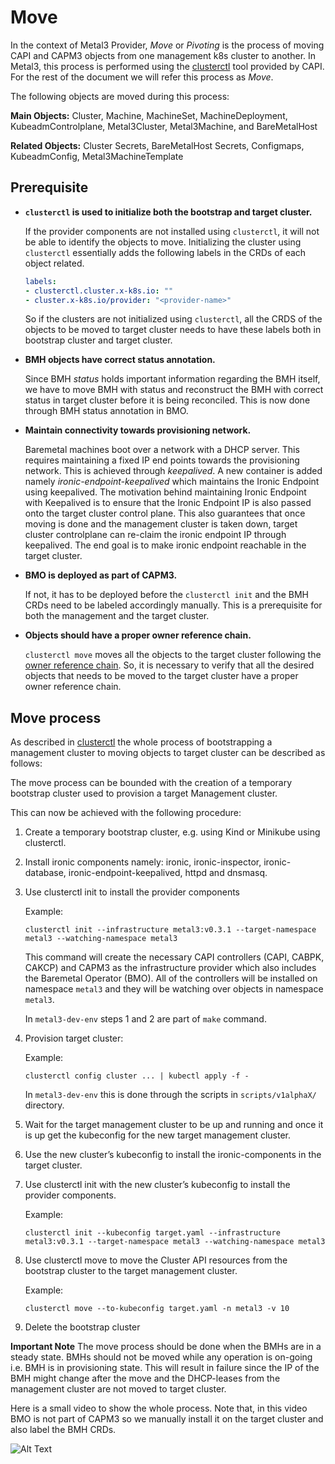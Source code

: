 # Move

In the context of Metal3 Provider, _Move_ or _Pivoting_ is the process of moving
CAPI and CAPM3 objects from one management k8s cluster to another. In Metal3,
this process is performed using the
[clusterctl](https://cluster-api.sigs.k8s.io/clusterctl/commands/move.html) tool
provided by CAPI. For the rest of the document we will refer this process as
_Move_.

The following objects are moved during this process:

**Main Objects:** Cluster, Machine, MachineSet, MachineDeployment,
KubeadmControlplane, Metal3Cluster, Metal3Machine, and BareMetalHost

**Related Objects:** Cluster Secrets, BareMetalHost Secrets, Configmaps,
KubeadmConfig, Metal3MachineTemplate

## Prerequisite

* **`clusterctl` is used to initialize both the bootstrap and target cluster.**

  If the provider components are not installed using `clusterctl`, it will not
  be able to identify the objects to move.  Initializing the cluster using
  `clusterctl` essentially adds the following labels in the CRDs of each object
  related.

  ```yaml
  labels:
  - clusterctl.cluster.x-k8s.io: ""
  - cluster.x-k8s.io/provider: "<provider-name>"
  ```

  So if the clusters are not initialized using `clusterctl`, all the CRDS of the
  objects to be moved to target cluster needs to have these labels both in
  bootstrap cluster and target cluster.

* **BMH objects have correct status annotation.**

  Since BMH _status_ holds important information regarding the BMH itself, we
  have to move BMH with status and reconstruct the BMH with correct status in
  target  cluster before it is being reconciled. This is now done through BMH
  status annotation in BMO.

* **Maintain connectivity towards provisioning network.**

  Baremetal machines boot over a network with a DHCP server. This requires
  maintaining a fixed IP end points towards the provisioning network. This is
  achieved through _keepalived_. A new container is added namely
  _ironic-endpoint-keepalived_ which maintains the Ironic Endpoint using
  keepalived. The motivation behind maintaining Ironic Endpoint with Keepalived
  is to ensure that the Ironic Endpoint IP is also passed onto the target
  cluster control plane. This also guarantees that once moving is done and the
   management cluster is taken down, target cluster controlplane can re-claim
   the ironic endpoint IP through keepalived. The end goal is to make ironic
   endpoint reachable in the target cluster.

* **BMO is deployed as part of CAPM3.**

  If not, it has to be deployed before the `clusterctl init` and the BMH CRDs
  need to be labeled accordingly manually. This is a prerequisite for both the
  management and the target cluster.

* **Objects should have a proper owner reference chain.**

  `clusterctl move` moves all the objects to the target cluster following the
[owner reference chain](https://cluster-api.sigs.k8s.io/clusterctl/provider-contract.html#ownerreferences-chain).
So, it is necessary to verify that all the desired objects that needs to
be moved to the target cluster have a proper owner reference chain.

## Move process

As described in
[clusterctl](https://cluster-api.sigs.k8s.io/clusterctl/commands/move.html)
the whole process of bootstrapping a management cluster to moving
objects to target cluster can be described as follows:

The move process can be bounded with the creation of a temporary bootstrap
cluster used to provision a target Management cluster.

This can now be achieved with the following procedure:

1. Create a temporary bootstrap cluster, e.g. using Kind or Minikube using
  clusterctl.

2. Install ironic  components namely: ironic, ironic-inspector, ironic-database,
   ironic-endpoint-keepalived, httpd and dnsmasq.

3. Use clusterctl init to install the provider components

    Example:

    `clusterctl init --infrastructure metal3:v0.3.1
--target-namespace metal3 --watching-namespace metal3`

    This command will create the necessary CAPI controllers (CAPI, CABPK, CAKCP)
  and CAPM3 as the infrastructure provider which also includes the Baremetal
  Operator (BMO). All of the controllers will be installed on namespace `metal3`
  and they will be watching over objects in namespace `metal3`.

   In `metal3-dev-env` steps 1 and 2 are part of `make` command.
4. Provision target cluster:

    Example:

    `clusterctl config cluster ... | kubectl apply -f -`

    In `metal3-dev-env` this is done through the scripts in `scripts/v1alphaX/`
  directory.

5. Wait for the target management cluster to be up and running and once it is up
  get the kubeconfig for the new target management cluster.

6. Use the new cluster’s kubeconfig to install the ironic-components in the
  target cluster.

7. Use clusterctl init with the new cluster’s kubeconfig to install the provider
  components.

    Example:

    `clusterctl init --kubeconfig target.yaml --infrastructure metal3:v0.3.1
  --target-namespace metal3 --watching-namespace metal3`

8. Use clusterctl move to move the Cluster API resources from the bootstrap
  cluster to the target management cluster.

    Example:

    `clusterctl move --to-kubeconfig target.yaml -n metal3 -v 10`

9. Delete the bootstrap cluster

**Important Note** The move process should be done when the BMHs are
in a steady state. BMHs should not be moved while any operation is on-going i.e.
BMH is in provisioning state. This will result in failure since the IP of the
BMH might change after the move and the DHCP-leases from the management cluster
are not moved to target cluster.

Here is a small video to show the whole process. Note that, in this video BMO is
not part of CAPM3 so we manually install it on the target cluster and also label
the BMH CRDs.

![Alt Text](move.gif)
